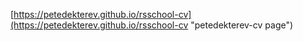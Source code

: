 [https://petedekterev.github.io/rsschool-cv](https://petedekterev.github.io/rsschool-cv "petedekterev-cv page")
